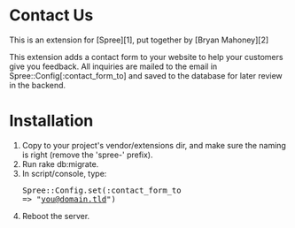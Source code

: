 Contact Us
==========

This is an extension for [Spree][1], put together by [Bryan Mahoney][2]

This extension adds a contact form to your website to help your customers give you feedback. All inquiries are mailed to the email in Spree::Config[:contact_form_to] and saved to the database for later review in the backend.

Installation
============

 1. Copy to your project's vendor/extensions dir, and make sure the naming is right (remove the 'spree-' prefix).
 2. Run rake db:migrate.
 3. In script/console, type: <pre>Spree::Config.set(:contact_form_to => "you@domain.tld")</pre>
 4. Reboot the server.


